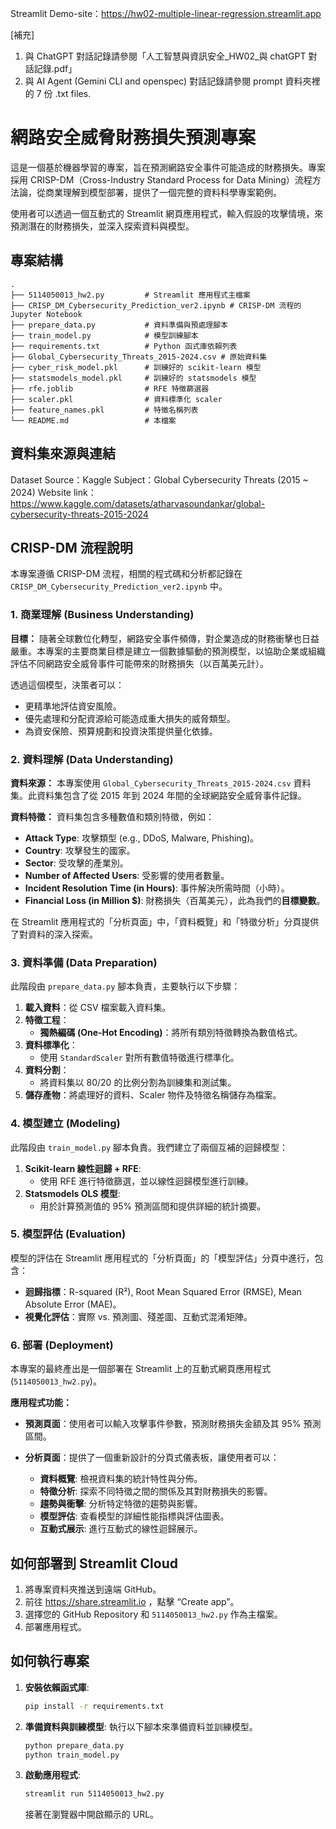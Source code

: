 Streamlit Demo-site：https://hw02-multiple-linear-regression.streamlit.app

[補充]
  1. 與 ChatGPT 對話記錄請參閱「人工智慧與資訊安全_HW02_與 chatGPT 對話記錄.pdf」
  2. 與 AI Agent (Gemini CLI and openspec) 對話記錄請參閱 prompt 資料夾裡的 7 份 .txt files.

# 網路安全威脅財務損失預測專案

這是一個基於機器學習的專案，旨在預測網路安全事件可能造成的財務損失。專案採用 CRISP-DM（Cross-Industry Standard Process for Data Mining）流程方法論，從商業理解到模型部署，提供了一個完整的資料科學專案範例。

使用者可以透過一個互動式的 Streamlit 網頁應用程式，輸入假設的攻擊情境，來預測潛在的財務損失，並深入探索資料與模型。

## 專案結構

```
. 
├── 5114050013_hw2.py         # Streamlit 應用程式主檔案
├── CRISP_DM_Cybersecurity_Prediction_ver2.ipynb # CRISP-DM 流程的 Jupyter Notebook
├── prepare_data.py           # 資料準備與預處理腳本
├── train_model.py            # 模型訓練腳本
├── requirements.txt          # Python 函式庫依賴列表
├── Global_Cybersecurity_Threats_2015-2024.csv # 原始資料集
├── cyber_risk_model.pkl      # 訓練好的 scikit-learn 模型
├── statsmodels_model.pkl     # 訓練好的 statsmodels 模型
├── rfe.joblib                # RFE 特徵篩選器
├── scaler.pkl                # 資料標準化 scaler
├── feature_names.pkl         # 特徵名稱列表
└── README.md                 # 本檔案
```

## 資料集來源與連結
Dataset Source：Kaggle
Subject：Global Cybersecurity Threats (2015 ~ 2024)
Website link：https://www.kaggle.com/datasets/atharvasoundankar/global-cybersecurity-threats-2015-2024

## CRISP-DM 流程說明

本專案遵循 CRISP-DM 流程，相關的程式碼和分析都記錄在 `CRISP_DM_Cybersecurity_Prediction_ver2.ipynb` 中。

### 1. 商業理解 (Business Understanding)

**目標：**
隨著全球數位化轉型，網路安全事件頻傳，對企業造成的財務衝擊也日益嚴重。本專案的主要商業目標是建立一個數據驅動的預測模型，以協助企業或組織評估不同網路安全威脅事件可能帶來的財務損失（以百萬美元計）。

透過這個模型，決策者可以：
- 更精準地評估資安風險。
- 優先處理和分配資源給可能造成重大損失的威脅類型。
- 為資安保險、預算規劃和投資決策提供量化依據。

### 2. 資料理解 (Data Understanding)

**資料來源：**
本專案使用 `Global_Cybersecurity_Threats_2015-2024.csv` 資料集。此資料集包含了從 2015 年到 2024 年間的全球網路安全威脅事件記錄。

**資料特徵：**
資料集包含多種數值和類別特徵，例如：
- **Attack Type**: 攻擊類型 (e.g., DDoS, Malware, Phishing)。
- **Country**: 攻擊發生的國家。
- **Sector**: 受攻擊的產業別。
- **Number of Affected Users**: 受影響的使用者數量。
- **Incident Resolution Time (in Hours)**: 事件解決所需時間（小時）。
- **Financial Loss (in Million $)**: 財務損失（百萬美元），此為我們的**目標變數**。

在 Streamlit 應用程式的「分析頁面」中，「資料概覽」和「特徵分析」分頁提供了對資料的深入探索。

### 3. 資料準備 (Data Preparation)

此階段由 `prepare_data.py` 腳本負責，主要執行以下步驟：

1.  **載入資料**：從 CSV 檔案載入資料集。
2.  **特徵工程**：
    *   **獨熱編碼 (One-Hot Encoding)**：將所有類別特徵轉換為數值格式。
3.  **資料標準化**：
    *   使用 `StandardScaler` 對所有數值特徵進行標準化。
4.  **資料分割**：
    *   將資料集以 80/20 的比例分割為訓練集和測試集。
5.  **儲存產物**：將處理好的資料、Scaler 物件及特徵名稱儲存為檔案。

### 4. 模型建立 (Modeling)

此階段由 `train_model.py` 腳本負責。我們建立了兩個互補的迴歸模型：

1.  **Scikit-learn 線性迴歸 + RFE**:
    *   使用 RFE 進行特徵篩選，並以線性迴歸模型進行訓練。
2.  **Statsmodels OLS 模型**:
    *   用於計算預測值的 95% 預測區間和提供詳細的統計摘要。

### 5. 模型評估 (Evaluation)

模型的評估在 Streamlit 應用程式的「分析頁面」的「模型評估」分頁中進行，包含：
- **迴歸指標**：R-squared (R²), Root Mean Squared Error (RMSE), Mean Absolute Error (MAE)。
- **視覺化評估**：實際 vs. 預測圖、殘差圖、互動式混淆矩陣。

### 6. 部署 (Deployment)

本專案的最終產出是一個部署在 Streamlit 上的互動式網頁應用程式 (`5114050013_hw2.py`)。

**應用程式功能：**

- **預測頁面**：使用者可以輸入攻擊事件參數，預測財務損失金額及其 95% 預測區間。

- **分析頁面**：提供了一個重新設計的分頁式儀表板，讓使用者可以：
  - **資料概覽**: 檢視資料集的統計特性與分佈。
  - **特徵分析**: 探索不同特徵之間的關係及其對財務損失的影響。
  - **趨勢與衝擊**: 分析特定特徵的趨勢與影響。
  - **模型評估**: 查看模型的詳細性能指標與評估圖表。
  - **互動式展示**: 進行互動式的線性迴歸展示。

## 如何部署到 Streamlit Cloud
1. 將專案資料夾推送到遠端 GitHub。
2. 前往 https://share.streamlit.io ，點擊 “Create app”。
3. 選擇您的 GitHub Repository 和 `5114050013_hw2.py` 作為主檔案。
4. 部署應用程式。

## 如何執行專案

1.  **安裝依賴函式庫**:
    ```bash
    pip install -r requirements.txt
    ```

2.  **準備資料與訓練模型**:
    執行以下腳本來準備資料並訓練模型。
    ```bash
    python prepare_data.py
    python train_model.py
    ```

3.  **啟動應用程式**:
    ```bash
    streamlit run 5114050013_hw2.py
    ```
    接著在瀏覽器中開啟顯示的 URL。